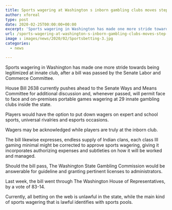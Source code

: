 ```yaml
---
title: Sports wagering at Washington s inborn gambling clubs moves step closer
author: xforeal 
type: post
date: 2020-02-25T00:00:00+00:00
excerpt: 'Sports wagering in Washington has made one more stride towards being legitimized at innate club, after a bill was passed by the Senate Labor and Commerce Committee '
url: /sports-wagering-at-washington-s-inborn-gambling-clubs-moves-step-closer/
image : images/news/2020/02/Sportsbetting-3.jpg
categories:
  - news

---
```

Sports wagering in Washington has made one more stride towards being legitimized at innate club, after a bill was passed by the Senate Labor and Commerce Committee. 

House Bill 2638 currently pushes ahead to the Senate Ways and Means Committee for additional discussion and, whenever passed, will permit face to face and on-premises portable games wagering at 29 innate gambling clubs inside the state. 

Players would have the option to put down wagers on expert and school sports, universal rivalries and esports occasions. 

Wagers may be acknowledged while players are truly at the inborn club. 

The bill likewise expresses, endless supply of Indian clans, each class III gaming minimal might be corrected to approve sports wagering, giving it incorporates authorizing expenses and subtleties on how it will be worked and managed. 

Should the bill pass, The Washington State Gambling Commission would be answerable for guideline and granting pertinent licenses to administrators. 

Last week, the bill went through The Washington House of Representatives, by a vote of 83-14. 

Currently, all betting on the web is unlawful in the state, while the main kind of sports wagering that is lawful identifies with sports pools.